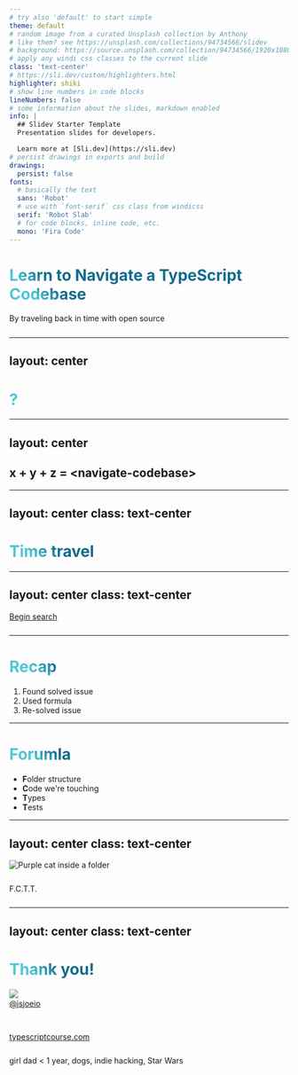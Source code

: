 ```yaml
---
# try also 'default' to start simple
theme: default
# random image from a curated Unsplash collection by Anthony
# like them? see https://unsplash.com/collections/94734566/slidev
# background: https://source.unsplash.com/collection/94734566/1920x1080
# apply any windi css classes to the current slide
class: 'text-center'
# https://sli.dev/custom/highlighters.html
highlighter: shiki
# show line numbers in code blocks
lineNumbers: false
# some information about the slides, markdown enabled
info: |
  ## Slidev Starter Template
  Presentation slides for developers.

  Learn more at [Sli.dev](https://sli.dev)
# persist drawings in exports and build
drawings:
  persist: false
fonts:
  # basically the text
  sans: 'Robot'
  # use with `font-serif` css class from windicss
  serif: 'Robot Slab'
  # for code blocks, inline code, etc.
  mono: 'Fira Code'
---
```


# Learn to Navigate a TypeScript Codebase

By traveling back in time with open source

<!--
Put notes here
-->

---
layout: center
---

# ?


<!--
Let met start with a question. Who's been taught how to navigate a large codebase? 
Not necessarily TypeScript or React but any codebase.
Anyone? 
Anyone endorsed by others for this skill on LinkedIn?
Yeah, me neither
-->

<style>
h1 {
  background-color: #2B90B6;
  background-image: linear-gradient(45deg, #4EC5D4 10%, #146b8c 20%);
  background-size: 100%;
  -webkit-background-clip: text;
  -moz-background-clip: text;
  -webkit-text-fill-color: transparent;
  -moz-text-fill-color: transparent;
}
</style>

---
layout: center
---

## x + y + z = &lt;navigate-codebase&gt;


<!-- 
What if we could reverse-engineer it?
 -->

---
layout: center
class: text-center
---

<v-click>

# Time travel

</v-click>

<!-- 
Here's what we're going to do. 
1. Find an open source repo
2. Find an issue that's been solved
3. Use it as a way to learn how to navigate the codebase

After this, do live searching on GitHub. 
Clone and go through steps.

-->

---
layout: center
class: text-center
---

[Begin search](https://github.com/issues?q=is%3Aclosed+is%3Aissue+archived%3Afalse+org%3Atesting-library+label%3A%22good+first+issue%22+linked%3Apr)

<!-- 

1. open up GitHub
2. go to reactg;tes

 -->

---

# Recap

<v-clicks>

1. Found solved issue
2. Used formula
3. Re-solved issue

</v-clicks>


<!-- 
Let's recap. Here's what we did.
-->

---

# Forumla

<v-clicks>

- **F**older structure
- **C**ode we're touching
- **T**ypes
- **T**ests

</v-clicks>

---
layout: center
class: text-center
---

![Purple cat inside a folder](/fctt-cat.svg)

F.C.T.T.

---
layout: center
class: text-center
---

# Thank you!

<img src="https://avatars.githubusercontent.com/u/3806031?v=4" class="h-35 mb-2 rounded-full mx-auto" />

[@jsjoeio](https://twitter.com/jsjoeio)

<br />

[typescriptcourse.com](https://typescriptcourse.com)

girl dad &lt; 1 year, dogs, indie hacking, Star Wars

<style>
  p {
    margin-top: 1px;
    margin-bottom: 1.6rem;
  }
</style>


<!-- 
Thank you so much for your attention today!

If you want to connect, I'm on Twitter @jsjoeio

Or if you want to come say hi after the talks, here's a list of good topic starters/things i'm into

Thanks again!
 -->

